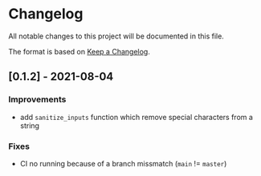 # Changelog

All notable changes to this project will be documented in this file.

The format is based on [Keep a Changelog](http://keepachangelog.com/en/1.0.0/).

## [0.1.2] - 2021-08-04

### Improvements
- add `sanitize_inputs` function which remove special characters from a string

### Fixes
- CI no running because of a branch missmatch (`main` != `master`)
